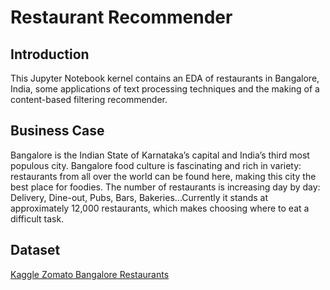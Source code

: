 # Restaurant Recommender

## Introduction
This Jupyter Notebook kernel contains an EDA of restaurants in Bangalore, India, some applications of text processing techniques and the making of a content-based filtering recommender.

## Business Case
Bangalore is the Indian State of Karnataka’s capital and India’s third most populous city. Bangalore food culture is fascinating and rich in variety: restaurants from all over the world can be found here, making this city the best place for foodies. The number of restaurants is increasing day by day: Delivery, Dine-out, Pubs, Bars, Bakeries...Currently it stands at approximately 12,000 restaurants, which makes choosing where to eat a difficult task.


## Dataset
[Kaggle Zomato Bangalore Restaurants](https://www.kaggle.com/himanshupoddar/zomato-bangalore-restaurants)
